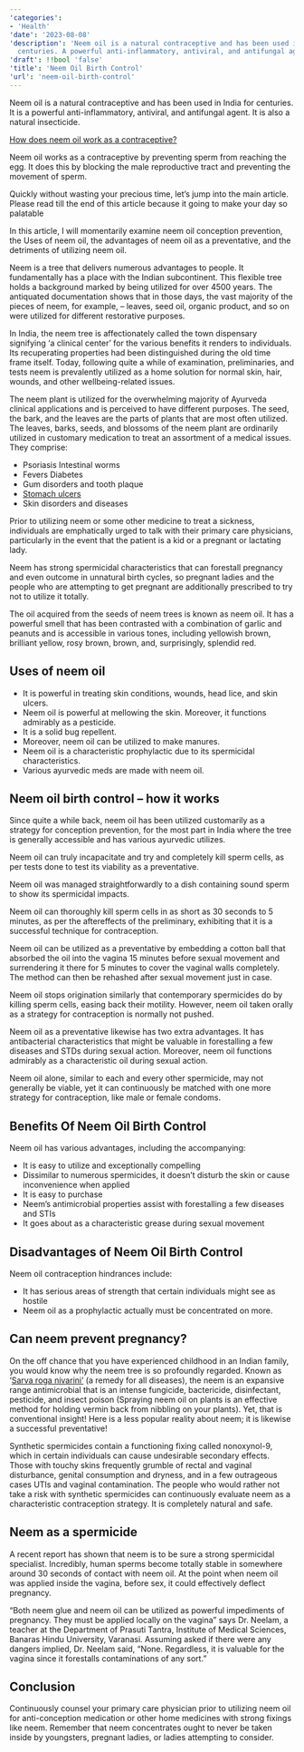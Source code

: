 ```yaml
---
'categories':
- 'Health'
'date': '2023-08-08'
'description': 'Neem oil is a natural contraceptive and has been used in India for
  centuries. A powerful anti-inflammatory, antiviral, and antifungal agent.'
'draft': !!bool 'false'
'title': 'Neem Oil Birth Control'
'url': 'neem-oil-birth-control'
---
```

 



Neem oil is a natural contraceptive and has been used in India for centuries. It is a powerful anti-inflammatory, antiviral, and antifungal agent. It is also a natural insecticide.


[How does neem oil work as a contraceptive?](https://vitalmayfair.com/earth-energy-fruits-and-vegetables-benefits/)


Neem oil works as a contraceptive by preventing sperm from reaching the egg. It does this by blocking the male reproductive tract and preventing the movement of sperm.


Quickly without wasting your precious time, let’s jump into the main article. Please read till the end of this article because it going to make your day so palatable


In this article, I will momentarily examine neem oil conception prevention, the Uses of neem oil, the advantages of neem oil as a preventative, and the detriments of utilizing neem oil.


Neem is a tree that delivers numerous advantages to people. It fundamentally has a place with the Indian subcontinent. This flexible tree holds a background marked by being utilized for over 4500 years. The antiquated documentation shows that in those days, the vast majority of the pieces of neem, for example, – leaves, seed oil, organic product, and so on were utilized for different restorative purposes.


In India, the neem tree is affectionately called the town dispensary signifying ‘a clinical center’ for the various benefits it renders to individuals. Its recuperating properties had been distinguished during the old time frame itself. Today, following quite a while of examination, preliminaries, and tests neem is prevalently utilized as a home solution for normal skin, hair, wounds, and other wellbeing-related issues.


The neem plant is utilized for the overwhelming majority of Ayurveda clinical applications and is perceived to have different purposes. The seed, the bark, and the leaves are the parts of plants that are most often utilized. The leaves, barks, seeds, and blossoms of the neem plant are ordinarily utilized in customary medication to treat an assortment of a medical issues. They comprise:

* Psoriasis Intestinal worms
* Fevers Diabetes
* Gum disorders and tooth plaque
* [Stomach ulcers](https://vitalmayfair.com/depressed-and-moody-disposition/)
* Skin disorders and diseases


Prior to utilizing neem or some other medicine to treat a sickness, individuals are emphatically urged to talk with their primary care physicians, particularly in the event that the patient is a kid or a pregnant or lactating lady.


Neem has strong spermicidal characteristics that can forestall pregnancy and even outcome in unnatural birth cycles, so pregnant ladies and the people who are attempting to get pregnant are additionally prescribed to try not to utilize it totally.


The oil acquired from the seeds of neem trees is known as neem oil. It has a powerful smell that has been contrasted with a combination of garlic and peanuts and is accessible in various tones, including yellowish brown, brilliant yellow, rosy brown, brown, and, surprisingly, splendid red.


**Uses of neem oil**
--------------------


* It is powerful in treating skin conditions, wounds, head lice, and skin ulcers.
* Neem oil is powerful at mellowing the skin. Moreover, it functions admirably as a pesticide.
* It is a solid bug repellent.
* Moreover, neem oil can be utilized to make manures.
* Neem oil is a characteristic prophylactic due to its spermicidal characteristics.
* Various ayurvedic meds are made with neem oil.


**Neem oil birth control – how it works**
-----------------------------------------


Since quite a while back, neem oil has been utilized customarily as a strategy for conception prevention, for the most part in India where the tree is generally accessible and has various ayurvedic utilizes.


Neem oil can truly incapacitate and try and completely kill sperm cells, as per tests done to test its viability as a preventative.


Neem oil was managed straightforwardly to a dish containing sound sperm to show its spermicidal impacts.


Neem oil can thoroughly kill sperm cells in as short as 30 seconds to 5 minutes, as per the aftereffects of the preliminary, exhibiting that it is a successful technique for contraception.


Neem oil can be utilized as a preventative by embedding a cotton ball that absorbed the oil into the vagina 15 minutes before sexual movement and surrendering it there for 5 minutes to cover the vaginal walls completely. The method can then be rehashed after sexual movement just in case.


Neem oil stops origination similarly that contemporary spermicides do by killing sperm cells, easing back their motility. However, neem oil taken orally as a strategy for contraception is normally not pushed.


Neem oil as a preventative likewise has two extra advantages. It has antibacterial characteristics that might be valuable in forestalling a few diseases and STDs during sexual action. Moreover, neem oil functions admirably as a characteristic oil during sexual action.


Neem oil alone, similar to each and every other spermicide, may not generally be viable, yet it can continuously be matched with one more strategy for contraception, like male or female condoms.


**Benefits Of Neem Oil Birth Control**
--------------------------------------


Neem oil has various advantages, including the accompanying:


* It is easy to utilize and exceptionally compelling
* Dissimilar to numerous spermicides, it doesn’t disturb the skin or cause inconvenience when applied
* It is easy to purchase
* Neem’s antimicrobial properties assist with forestalling a few diseases and STIs
* It goes about as a characteristic grease during sexual movement


**Disadvantages of Neem Oil Birth Control**
-------------------------------------------


Neem oil contraception hindrances include:
* It has serious areas of strength that certain individuals might see as hostile
* Neem oil as a prophylactic actually must be concentrated on more.


Can neem prevent pregnancy?
---------------------------



On the off chance that you have experienced childhood in an Indian family, you would know why the neem tree is so profoundly regarded. Known as ‘[Sarva roga nivarini’](https://vitalmayfair.com/zlem-weight-loss-reviews-everything-you-need-to-know-about-zlem-weight-loss/) (a remedy for all diseases), the neem is an expansive range antimicrobial that is an intense fungicide, bactericide, disinfectant, pesticide, and insect poison (Spraying neem oil on plants is an effective method for holding vermin back from nibbling on your plants). Yet, that is conventional insight! Here is a less popular reality about neem; it is likewise a successful preventative!


Synthetic spermicides contain a functioning fixing called nonoxynol-9, which in certain individuals can cause undesirable secondary effects. Those with touchy skins frequently grumble of rectal and vaginal disturbance, genital consumption and dryness, and in a few outrageous cases UTIs and vaginal contamination. The people who would rather not take a risk with synthetic spermicides can continuously evaluate neem as a characteristic contraception strategy. It is completely natural and safe.


**Neem as a spermicide**
------------------------


A recent report has shown that neem is to be sure a strong spermicidal specialist. Incredibly, human sperms become totally stable in somewhere around 30 seconds of contact with neem oil. At the point when neem oil was applied inside the vagina, before sex, it could effectively deflect pregnancy.


“Both neem glue and neem oil can be utilized as powerful impediments of pregnancy. They must be applied locally on the vagina” says Dr. Neelam, a teacher at the Department of Prasuti Tantra, Institute of Medical Sciences, Banaras Hindu University, Varanasi. Assuming asked if there were any dangers implied, Dr. Neelam said, “None. Regardless, it is valuable for the vagina since it forestalls contaminations of any sort.”



**Conclusion**
--------------


Continuously counsel your primary care physician prior to utilizing neem oil for anti-conception medication or other home medicines with strong fixings like neem. Remember that neem concentrates ought to never be taken inside by youngsters, pregnant ladies, or ladies attempting to consider.






